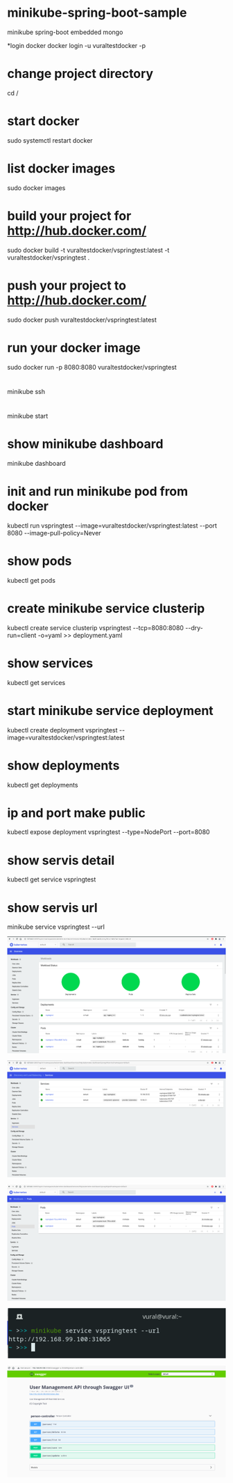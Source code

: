 # minikube-spring-boot-sample
minikube spring-boot embedded mongo

*login docker
docker login -u vuraltestdocker -p <password> 
# change project directory
cd /<spring-boot-project-path>
# start docker    
sudo systemctl restart docker
# list docker images    
sudo docker images
# build your project for http://hub.docker.com/    
sudo docker build -t vuraltestdocker/vspringtest:latest -t vuraltestdocker/vspringtest .                 
# push your project to http://hub.docker.com/
sudo docker push vuraltestdocker/vspringtest:latest
# run your docker image
sudo docker run -p 8080:8080 vuraltestdocker/vspringtest                                                 

#
minikube ssh                                                                                              
#
minikube start
# show minikube dashboard
minikube dashboard                                                                                       

# init and run minikube pod from docker
kubectl run vspringtest --image=vuraltestdocker/vspringtest:latest --port 8080 --image-pull-policy=Never 
# show pods
kubectl get pods                                                                                         
# create minikube service clusterip
kubectl create service clusterip vspringtest --tcp=8080:8080 --dry-run=client -o=yaml >> deployment.yaml 
# show services
kubectl get services  
# start minikube service deployment
kubectl create deployment vspringtest --image=vuraltestdocker/vspringtest:latest
# show deployments
kubectl get deployments  
# ip and port make public
kubectl expose deployment vspringtest --type=NodePort --port=8080
# show servis detail
kubectl get service vspringtest
# show servis url
minikube service vspringtest --url                                                                       

    
![alt text](https://github.com/vuraltamer/minikube-spring-boot-sample/blob/main/images/vt_minikube_1.png)    
    
![alt text](https://github.com/vuraltamer/minikube-spring-boot-sample/blob/main/images/vt_minikube_2.png)

![alt text](https://github.com/vuraltamer/minikube-spring-boot-sample/blob/main/images/vt_minikube_3.png)

![alt text](https://github.com/vuraltamer/minikube-spring-boot-sample/blob/main/images/vt_minikube_4.png)
  
![alt text](https://github.com/vuraltamer/minikube-spring-boot-sample/blob/main/images/vt_minikube_5.png)

